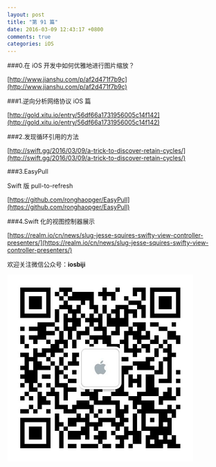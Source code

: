 ```yaml
---
layout: post
title: "第 91 篇"
date: 2016-03-09 12:43:17 +0800
comments: true
categories: iOS
---
```

###0.在 iOS 开发中如何优雅地进行图片缩放？

[http://www.jianshu.com/p/af2d471f7b9c](http://www.jianshu.com/p/af2d471f7b9c)  

###1.逆向分析网络协议 iOS 篇

[http://gold.xitu.io/entry/56df66a1731956005c14f142](http://gold.xitu.io/entry/56df66a1731956005c14f142)  

###2.发现循环引用的方法

[http://swift.gg/2016/03/09/a-trick-to-discover-retain-cycles/](http://swift.gg/2016/03/09/a-trick-to-discover-retain-cycles/)  

###3.EasyPull

Swift 版 pull-to-refresh  

[https://github.com/ronghaopger/EasyPull](https://github.com/ronghaopger/EasyPull)  

###4.Swift 化的视图控制器展示

[https://realm.io/cn/news/slug-jesse-squires-swifty-view-controller-presenters/](https://realm.io/cn/news/slug-jesse-squires-swifty-view-controller-presenters/)  

欢迎关注微信公众号：**iosbiji**

![iOS开发笔记](/images/weixin.jpg)
